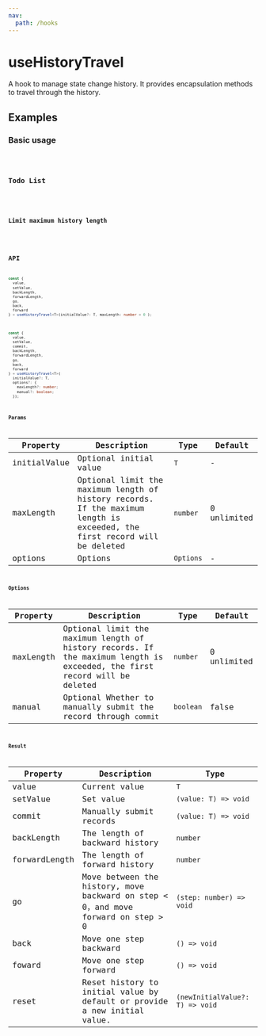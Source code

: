 ```yaml
---
nav:
  path: /hooks
---
```


# useHistoryTravel

A hook to manage state change history. It provides encapsulation methods to travel through the history.

## Examples

### Basic usage

<code src="./demo/demo1.tsx" />

### Todo List

<code src="./demo/demo2.tsx" />

### Limit maximum history length

<code src="./demo/demo3.tsx" />

## API

```typescript
const {
  value,
  setValue,
  backLength,
  forwardLength,
  go,
  back,
  forward
} = useHistoryTravel<T>(initialValue?: T, maxLength: number = 0 );
```

```typescript
const {
  value,
  setValue,
  commit,
  backLength,
  forwardLength,
  go,
  back,
  forward
} = useHistoryTravel<T>(
  initialValue?: T,
  options?: {
    maxLength?: number;
    manual?: boolean;
  });
```

### Params

| Property     | Description                                                                                                               | Type      | Default     |
| ------------ | ------------------------------------------------------------------------------------------------------------------------- | --------- | ----------- |
| initialValue | Optional initial value                                                                                                    | `T`       | -           |
| maxLength    | Optional limit the maximum length of history records. If the maximum length is exceeded, the first record will be deleted | `number`  | 0 unlimited |
| options      | Options                                                                                                                   | `Options` | -           |

### Options

| Property  | Description                                                                                                               | Type      | Default     |
| --------- | ------------------------------------------------------------------------------------------------------------------------- | --------- | ----------- |
| maxLength | Optional limit the maximum length of history records. If the maximum length is exceeded, the first record will be deleted | `number`  | 0 unlimited |
| manual    | Optional Whether to manually submit the record through `commit`                                                           | `boolean` | false       |

### Result

| Property      | Description                                                                       | Type                            |
| ------------- | --------------------------------------------------------------------------------- | ------------------------------- |
| value         | Current value                                                                     | `T`                             |
| setValue      | Set value                                                                         | `(value: T) => void`            |
| commit        | Manually submit records                                                           | `(value: T) => void`            |
| backLength    | The length of backward history                                                    | `number`                        |
| forwardLength | The length of forward history                                                     | `number`                        |
| go            | Move between the history, move backward on step < 0，and move forward on step > 0 | `(step: number) => void`        |
| back          | Move one step backward                                                            | `() => void`                    |
| foward        | Move one step forward                                                             | `() => void`                    |
| reset         | Reset history to initial value by default or provide a new initial value.         | `(newInitialValue?: T) => void` |
